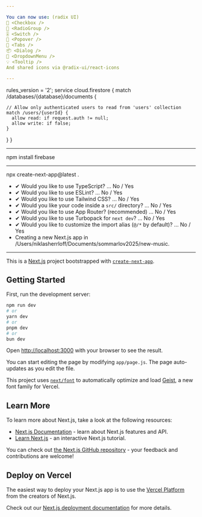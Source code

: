 ```yaml
---

You can now use: (radix UI)
🔲 <Checkbox />
🔘 <RadioGroup />
🎚️ <Switch />
💬 <Popover />
🧭 <Tabs />
📦 <Dialog />
🔽 <DropdownMenu />
💡 <Tooltip />
And shared icons via @radix-ui/react-icons

---
```


rules_version = '2';
service cloud.firestore {
  match /databases/{database}/documents {

    // Allow only authenticated users to read from 'users' collection
    match /users/{userId} {
      allow read: if request.auth != null;
      allow write: if false;
    }
  }
}

---

npm install firebase

---

npx create-next-app@latest .

- ✔ Would you like to use TypeScript? … No / Yes
- ✔ Would you like to use ESLint? … No / Yes
- ✔ Would you like to use Tailwind CSS? … No / Yes
- ✔ Would you like your code inside a `src/` directory? … No / Yes
- ✔ Would you like to use App Router? (recommended) … No / Yes
- ✔ Would you like to use Turbopack for `next dev`? … No / Yes
- ✔ Would you like to customize the import alias (`@/*` by default)? … No / Yes
- Creating a new Next.js app in /Users/niklasherrloff/Documents/sommarlov2025/new-music.

---

This is a [Next.js](https://nextjs.org) project bootstrapped with [`create-next-app`](https://nextjs.org/docs/app/api-reference/cli/create-next-app).

## Getting Started

First, run the development server:

```bash
npm run dev
# or
yarn dev
# or
pnpm dev
# or
bun dev
```

Open [http://localhost:3000](http://localhost:3000) with your browser to see the result.

You can start editing the page by modifying `app/page.js`. The page auto-updates as you edit the file.

This project uses [`next/font`](https://nextjs.org/docs/app/building-your-application/optimizing/fonts) to automatically optimize and load [Geist](https://vercel.com/font), a new font family for Vercel.

## Learn More

To learn more about Next.js, take a look at the following resources:

- [Next.js Documentation](https://nextjs.org/docs) - learn about Next.js features and API.
- [Learn Next.js](https://nextjs.org/learn) - an interactive Next.js tutorial.

You can check out [the Next.js GitHub repository](https://github.com/vercel/next.js) - your feedback and contributions are welcome!

## Deploy on Vercel

The easiest way to deploy your Next.js app is to use the [Vercel Platform](https://vercel.com/new?utm_medium=default-template&filter=next.js&utm_source=create-next-app&utm_campaign=create-next-app-readme) from the creators of Next.js.

Check out our [Next.js deployment documentation](https://nextjs.org/docs/app/building-your-application/deploying) for more details.
